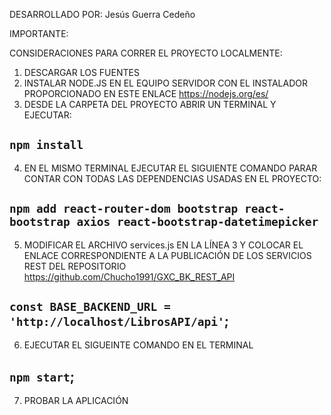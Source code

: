 DESARROLLADO POR: Jesús Guerra Cedeño

IMPORTANTE:

CONSIDERACIONES PARA CORRER EL PROYECTO LOCALMENTE:

1. DESCARGAR LOS FUENTES
2. INSTALAR NODE.JS EN EL EQUIPO SERVIDOR CON EL INSTALADOR PROPORCIONADO EN ESTE ENLACE https://nodejs.org/es/
3. DESDE LA CARPETA DEL PROYECTO ABRIR UN TERMINAL Y EJECUTAR: 
## `npm install`
4. EN EL MISMO TERMINAL EJECUTAR EL SIGUIENTE COMANDO PARAR CONTAR CON TODAS LAS DEPENDENCIAS USADAS EN EL PROYECTO:
## `npm add react-router-dom bootstrap react-bootstrap axios react-bootstrap-datetimepicker`
5. MODIFICAR EL ARCHIVO services.js EN LA LÍNEA 3 Y COLOCAR EL ENLACE CORRESPONDIENTE A LA PUBLICACIÓN DE LOS SERVICIOS REST DEL REPOSITORIO https://github.com/Chucho1991/GXC_BK_REST_API 
## `const BASE_BACKEND_URL = 'http://localhost/LibrosAPI/api'`;
6. EJECUTAR EL SIGUEINTE COMANDO EN EL TERMINAL 
## `npm start`;
7. PROBAR LA APLICACIÓN
